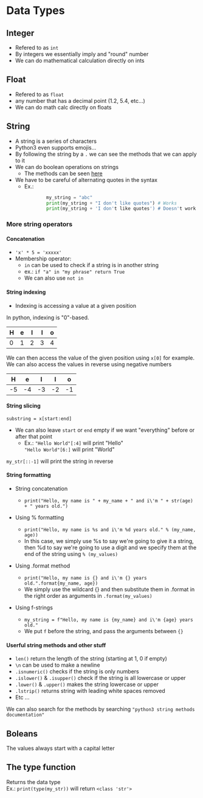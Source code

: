 # **Data Types**

## Integer
* Refered to as `int`
* By integers we essentially imply and "round" number
* We can do mathematical calculation directly on ints

## Float
* Refered to as `float`
* any number that has a decimal point (1.2, 5.4, etc...)
* We can do math calc directly on floats

## String
* A string is a series of characters
* Python3 even supports emojis...
* By following the string by a `.` we can see the methods that we can apply to it
* We can do boolean operations on strings
    - The methods can be seen [here](https://www.python-ds.com/python-3-string-methods)
* We have to be careful of alternating quotes in the syntax
    - Ex.: 
        ```python
                my_string = "abc"
                print(my_string + "I don't like quotes") # Works
                print(my_string + 'I don't like quotes') # Doesn't work
        ```
### More string operators
#### **Concatenation**
* `'x' * 5 = 'xxxxx'`
* Membership operator:
    - `in` can be used to check if a string is in another string
    - ex.: `if "a" in "my phrase" return True`
    - We can also use `not in` 
#### String indexing
* Indexing is accessing a value at a given position

In python, indexing is "0"-based.

| H | e | l | l | o |
|---|---|---|---|---|
| 0 | 1 | 2 | 3 | 4 |

We can then access the value of the given position using `x[0]` for example.\
We can also access the values in reverse using negative numbers

| H | e | l | l | o |
|---|---|---|---|---|
| -5 | -4 | -3 | -2 | -1 |

#### String slicing
`substring = x[start:end]`
* We can also leave `start` or `end` empty if we want "everything" before or after that point
    - Ex.: `"Hello World"[:4]` will print "Hello"\
    `"Hello World"[6:]` will print "World"

`my_str[::-1]` will print the string in reverse

#### String formatting
* String concatenation
    - `print("Hello, my name is " + my_name + " and i\'m " + str(age) + " years old.")`

* Using % formatting
    - `print("Hello, my name is %s and i\'m %d years old." % (my_name, age))`
    - In this case, we simply use %s to say we're going to give it a string, then %d to say we're going to use a digit and we specify them at the end of the string using `% (my_values)`

* Using .format method
    - `print("Hello, my name is {} and i\'m {} years old.".format{my_name, age})`
    - We simply use the wildcard {} and then substitute them in .format in the right order as arguments in `.format(my_values)`

* Using f-strings
    - `my_string = f"Hello, my name is {my_name} and i\'m {age} years old."`
    - We put `f` before the string, and pass the arguments between `{}`
#### Userful string methods and other stuff
* `len()` return the length of the string (starting at 1, 0 if empty)
* `\n` can be used to make a newline
* `.isnumeric()` checks if the string is only numbers
* `.islower()` & `.isupper()` check if the string is all lowercase or upper
* `.lower()` & `.upper()` makes the string lowercase or upper
* `.lstrip()` returns string with leading white spaces removed
*  Etc ...

We can also search for the methods by searching `"python3 string methods documentation"`

## Boleans
The values always start with a capital letter

## The type function
Returns the data type\
Ex.: `print(type(my_str))` will return `<class 'str'>`
